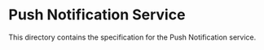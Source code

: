 # Push Notification Service

This directory contains the specification for the Push Notification service.